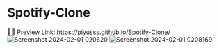# Spotify-Clone
🤞🏾
Preview Link:
https://piyusss.github.io/Spotify-Clone/
![Screenshot 2024-02-01 020620](https://github.com/Piyusss/Spotify-Clone/assets/122628426/ee64b837-a7fc-4c5c-b1c8-3d6ebc40254c)
![Screenshot 2024-02-01 0208169](https://github.com/Piyusss/Spotify-Clone/assets/122628426/6b735de2-53a9-4525-9a69-cee6b24545c0)
